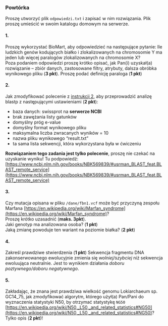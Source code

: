 ### Powtórka 
Proszę utworzyć plik `odpowiedzi.txt` i zapisać w nim rozwiązania. Plik proszę umieścić w swoim katalogu domowym na serwerze.  

#### 1.
Proszę wykorzystać BioMart, aby odpowiedzieć na następujące pytanie:
Ile ludzkich genów kodujących białko i zlokalizowanych na chromosomie Y ma jeden lub więcej paralogów zlokalizowanych na chromosomie X?  
Poza podaniem odpowiedzi proszę krótko opisać, jak Pan(i) uzyskał(a) rozwiązanie – zbiór danych, zastosowane filtry, atrybuty, dalsza obróbka wynikowego pliku (**3 pkt**).
Proszę podać definicję paraloga (**1 pkt**)
  
  
#### 2.
Jak zmodyfikować polecenie z [instrukcji 2](https://github.com/kasiatom/genomika/blob/master/cwiczenia2/instrukcje2.md), aby przeprowadzić analizę blastp z następującymi ustawieniami (**2 pkt**):
- baza danych: swissprot na **serwerze NCBI**   
- brak zawężania listy gatunków
- domyślny próg e-value
- domyślny format wynikowego pliku
- maksymalna liczba zwracanych wyników = 10
- nazwa pliku wynikowego “result.txt”
- ta sama lista sekwencji, która wykorzystana była w ćwiczeniu  

**Rozwiązaniem tego zadania jest tylko polecenie**, proszę nie czekać na uzyskanie wyniku!
Tu podpowiedź: [https://www.ncbi.nlm.nih.gov/books/NBK569839/#usrman_BLAST_feat.BLAST_remote_service](https://www.ncbi.nlm.nih.gov/books/NBK569839/#usrman_BLAST_feat.BLAST_remote_service)   
          
    
#### 3.
Czy mutacja opisana w pliku `/dane/fbn1.vcf` może być przyczyną zespołu Marfana [https://en.wikipedia.org/wiki/Marfan_syndrome](https://en.wikipedia.org/wiki/Marfan_syndrome)?  
Proszę krótko uzasadnić (**maks. 3pkt**).  
Jaki genotyp ma analizowana osoba? (**1 pkt**)  
Jaką zmianę powoduje ten wariant na poziomie białka? (**2 pkt**)   
  
  
#### 4.
Zakreśl prawdziwe stwierdzenia (**1 pkt**) 
Sekwencja fragmentu DNA zakonserwowanego ewolucyjnie zmienia się *wolniej/szybciej* niż sekwencja ewoluująca neutralnie. Jest to wynikiem działania *doboru poztywnego/doboru negatywnego*.
  
  
#### 5.
Zakładając, że znana jest  prawdziwa wielkość genomu Lokiarchaeum sp. GC14_75, jak zmodyfikować algorytm, którego użył(a) Pan/Pani do wyznaczenia statystyki N50, by otrzymać statystykę `NG50` [https://en.wikipedia.org/wiki/N50,_L50,_and_related_statistics#NG50](https://en.wikipedia.org/wiki/N50,_L50,_and_related_statistics#NG50)? Tylko opis (**2 pkt**)!

